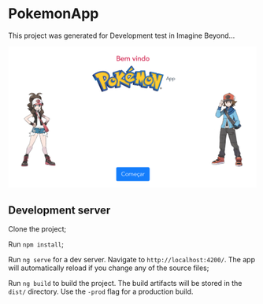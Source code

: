 # PokemonApp

This project was generated for Development test in Imagine Beyond...

![Alt text](src/assets/images/screen.png?raw=true "imaginebeyond")

## Development server

Clone the project;

Run `npm install`;

Run `ng serve` for a dev server. Navigate to `http://localhost:4200/`. The app will automatically reload if you change any of the source files;

Run `ng build` to build the project. The build artifacts will be stored in the `dist/` directory. Use the `-prod` flag for a production build.
